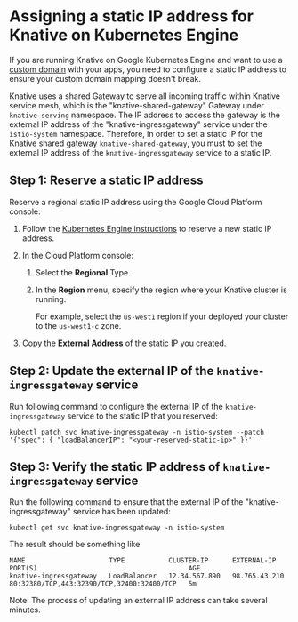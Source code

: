 # Assigning a static IP address for Knative on Kubernetes Engine

If you are running Knative on Google Kubernetes Engine and want to use a 
[custom domain](./using-a-custom-domain.md) with your apps, you need to configure a 
static IP address to ensure your custom domain mapping doesn't break.

Knative uses a shared Gateway to serve all incoming traffic within Knative 
service mesh, which is the "knative-shared-gateway" Gateway under 
`knative-serving` namespace. The IP address to access the gateway is the 
external IP address of the "knative-ingressgateway" service under the 
`istio-system` namespace. Therefore, in order to set a static IP for the 
Knative shared gateway `knative-shared-gateway`, you must to set the 
external IP address of the `knative-ingressgateway` service to a static IP.

## Step 1: Reserve a static IP address

Reserve a regional static IP address using the Google Cloud Platform console:

1. Follow the [Kubernetes Engine instructions](https://cloud.google.com/compute/docs/ip-addresses/reserve-static-external-ip-address#reserve_new_static) to reserve a new static IP address.
1. In the Cloud Platform console:
   1. Select the **Regional** Type.
   1. In the **Region** menu, specify the region where your Knative cluster is running. 
   
      For example, select the `us-west1` region if your deployed your cluster to the `us-west1-c` zone.
      
1. Copy the **External Address** of the static IP you created.

## Step 2: Update the external IP of the `knative-ingressgateway` service

Run following command to configure the external IP of the 
`knative-ingressgateway` service to the static IP that you reserved:
```shell
kubectl patch svc knative-ingressgateway -n istio-system --patch '{"spec": { "loadBalancerIP": "<your-reserved-static-ip>" }}'
```

## Step 3: Verify the static IP address of `knative-ingressgateway` service

Run the following command to ensure that the external IP of the "knative-ingressgateway" service has been updated:
```shell
kubectl get svc knative-ingressgateway -n istio-system
```
The result should be something like
```
NAME                     TYPE           CLUSTER-IP      EXTERNAL-IP     PORT(S)                                      AGE
knative-ingressgateway   LoadBalancer   12.34.567.890   98.765.43.210   80:32380/TCP,443:32390/TCP,32400:32400/TCP   5m
```
Note: The process of updating an external IP address can take several minutes.

